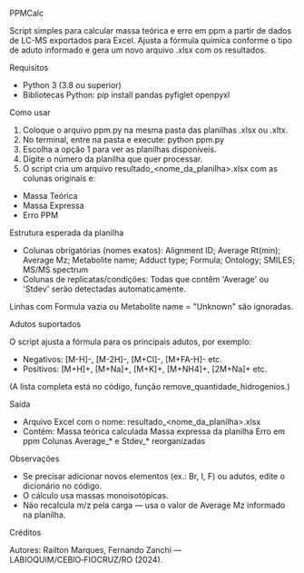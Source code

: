 PPMCalc

Script simples para calcular massa teórica e erro em ppm a partir de dados de LC-MS exportados para Excel.
Ajusta a fórmula química conforme o tipo de aduto informado e gera um novo arquivo .xlsx com os resultados.

Requisitos

- Python 3 (3.8 ou superior)
- Bibliotecas Python:
    pip install pandas pyfiglet openpyxl

Como usar

1. Coloque o arquivo ppm.py na mesma pasta das planilhas .xlsx ou .xltx.
2. No terminal, entre na pasta e execute:
       python ppm.py
3. Escolha a opção 1 para ver as planilhas disponíveis.
4. Digite o número da planilha que quer processar.
5. O script cria um arquivo resultado_<nome_da_planilha>.xlsx com as colunas originais e:
- Massa Teórica
- Massa Expressa
- Erro PPM

Estrutura esperada da planilha
- Colunas obrigatórias (nomes exatos):
    Alignment ID;
    Average Rt(min);
    Average Mz;
    Metabolite name;
    Adduct type;
    Formula;
    Ontology;
    SMILES;
    MS/MS spectrum
- Colunas de replicatas/condições:
    Todas que contêm 'Average' ou 'Stdev' serão detectadas automaticamente.

Linhas com Formula vazia ou Metabolite name = "Unknown" são ignoradas.

Adutos suportados

O script ajusta a fórmula para os principais adutos, por exemplo:

- Negativos: [M-H]-, [M-2H]-, [M+Cl]-, [M+FA-H]- etc.
- Positivos: [M+H]+, [M+Na]+, [M+K]+, [M+NH4]+, [2M+Na]+ etc.

(A lista completa está no código, função remove_quantidade_hidrogenios.)

Saída

- Arquivo Excel com o nome:
    resultado_<nome_da_planilha>.xlsx
- Contém:
     Massa teórica calculada
     Massa expressa da planilha
     Erro em ppm
     Colunas Average_* e Stdev_* reorganizadas

Observações

- Se precisar adicionar novos elementos (ex.: Br, I, F) ou adutos, edite o dicionário no código.
- O cálculo usa massas monoisotópicas.
- Não recalcula m/z pela carga — usa o valor de Average Mz informado na planilha.

Créditos

Autores: Railton Marques, Fernando Zanchi — LABIOQUIM/CEBIO‑FIOCRUZ/RO (2024).


